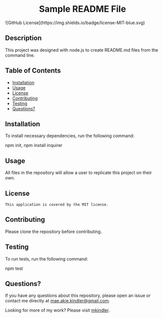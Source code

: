 <h1 align="center">Sample README File</h1>
  ![GitHub License](https://img.shields.io/badge/license-MIT-blue.svg)

## Description

This project was designed with node.js to create README.md files from the command line.

## Table of Contents

* [Installation](#installation)
* [Usage](#usage)
* [License](#license)
* [Contributing](#contributing)
* [Testing](#testing)
* [Questions?](#questions)

## Installation

To install necessary dependencies, run the following command:

npm init, npm install inquirer

## Usage

All files in the repository will allow a user to replicate this project on their own.

## License
    
    This application is covered by the MIT license.

## Contributing

Please clone the repository before contributing.

## Testing

To run tests, run the following command:

npm test

## Questions?

If you have any questions about this repository, please open an issue or contact me directly at mae.akie.kindler@gmail.com.

Looking for more of my work?  Please visit [mkindler](https://github.com/mkindler/).

